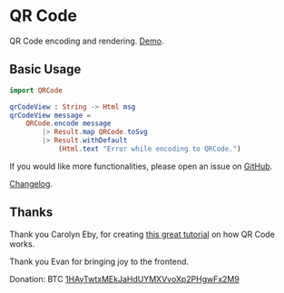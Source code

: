 # QR Code

QR Code encoding and rendering. [Demo](https://pablohirafuji.github.io/elm-qrcode/).

## Basic Usage

```elm
import QRCode

qrCodeView : String -> Html msg
qrCodeView message =
    QRCode.encode message
        |> Result.map QRCode.toSvg
        |> Result.withDefault
            (Html.text "Error while encoding to QRCode.")

```

If you would like more functionalities, please open an issue on [GitHub](https://github.com/pablohirafuji/elm-qrcode/issues).

[Changelog](https://github.com/pablohirafuji/elm-qrcode/releases).


## Thanks

Thank you Carolyn Eby, for creating [this great tutorial](http://www.thonky.com/qr-code-tutorial/) on how QR Code works.

Thank you Evan for bringing joy to the frontend.

Donation: BTC [1HAyTwtxMEkJaHdUYMXVvoXp2PHgwFx2M9](https://pablohirafuji.github.io/elm-qrcode/#bitcoin:1HAyTwtxMEkJaHdUYMXVvoXp2PHgwFx2M9)
